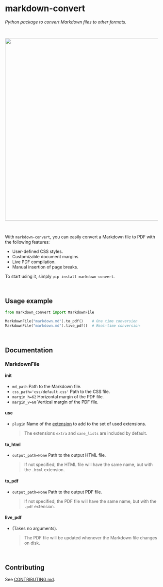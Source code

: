 # markdown-convert

_Python package to convert Markdown files to other formats._

<br>
<p align="center">
  <img width="600" src="https://i.imgur.com/VZJc4cN.png">
</p>
<br>

With `markdown-convert`, you can easily convert a Markdown file to PDF
with the following features:

- User-defined CSS styles.
- Customizable document margins.
- Live PDF compilation.
- Manual insertion of page breaks.

To start using it, simply `pip install markdown-convert`.

<br>

## Usage example

```python
from markdown_convert import MarkdownFile

MarkdownFile("markdown.md").to_pdf()    # One time conversion
MarkdownFile("markdown.md").live_pdf()  # Real-time conversion
```

<br>

## Documentation

### MarkdownFile

#### __init__

- `md_path` Path to the Markdown file.
- `css_path='css/default.css'` Path to the CSS file.
- `margin_h=62` Horizontal margin of the PDF file.
- `margin_v=60` Vertical margin of the PDF file.

#### use

- `plugin` Name of the [extension](https://python-markdown.github.io/extensions/) to add to the set of used extensions.

  > The extensions `extra` and `sane_lists` are included by default.

#### to_html

- `output_path=None` Path to the output HTML file.

  > If not specified, the HTML file will have the same name, but with the `.html` extension.

#### to_pdf

- `output_path=None` Path to the output PDF file.

  > If not specified, the PDF file will have the same name, but with the `.pdf` extension.

#### live_pdf

- (Takes no arguments).

  > The PDF file will be updated whenever the Markdown file changes on disk.

<br>

## Contributing

See [CONTRIBUTING.md](.github/CONTRIBUTING.md).
